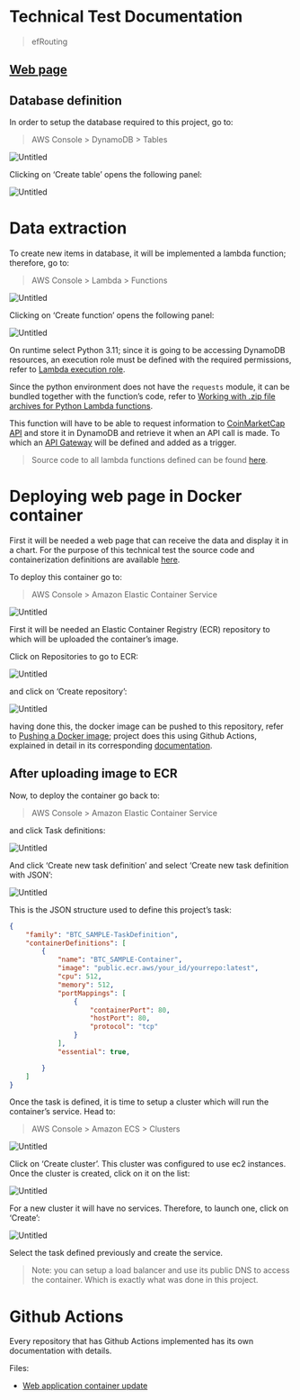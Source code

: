 # Technical Test Documentation

> efRouting
> 

## [Web page](http://ec2-instances-lb-1910182253.us-east-2.elb.amazonaws.com/)

## Database definition

In order to setup the database required to this project, go to:

> AWS Console > DynamoDB > Tables
> 

![Untitled](Technical%20Test%20Documentation/Untitled.png)

Clicking on ‘Create table’ opens the following panel:

![Untitled](Technical%20Test%20Documentation/Untitled%201.png)

# Data extraction

To create new items in database, it will be implemented a lambda function; therefore, go to:

> AWS Console > Lambda > Functions
> 

![Untitled](Technical%20Test%20Documentation/Untitled%202.png)

Clicking on ‘Create function’ opens the following panel:

![Untitled](Technical%20Test%20Documentation/Untitled%203.png)

On runtime select Python 3.11; since it is going to be accessing DynamoDB resources, an execution role must be defined with the required permissions, refer to [Lambda execution role](https://docs.aws.amazon.com/lambda/latest/dg/lambda-intro-execution-role.html).

Since the python environment does not have the `requests` module, it can be bundled together with the function’s code, refer to [Working with .zip file archives for Python Lambda functions](https://docs.aws.amazon.com/lambda/latest/dg/python-package.html).

This function will have to be able to request information to [CoinMarketCap API](https://coinmarketcap.com/api/documentation/v1/#operation/getV1CryptocurrencyQuotesLatest) and store it in DynamoDB and retrieve it when an API call is made. To which an [API Gateway](https://aws.amazon.com/es/api-gateway/) will be defined and added as a trigger.

> Source code to all lambda functions defined can be found [here](https://github.com/dnaar/btc-sample-lambda).
> 

# Deploying web page in Docker container

First it will be needed a web page that can receive the data and display it in a chart. For the purpose of this technical test the source code and containerization definitions are available [here](https://github.com/dnaar/btc-prices-sample-frontend).

To deploy this container go to:

> AWS Console > Amazon Elastic Container Service
> 

![Untitled](Technical%20Test%20Documentation/Untitled%204.png)

First it will be needed an Elastic Container Registry (ECR) repository to which will be uploaded the container’s image.

Click on Repositories to go to ECR:

![Untitled](Technical%20Test%20Documentation/Untitled%205.png)

and click on ‘Create repository’:

![Untitled](Technical%20Test%20Documentation/Untitled%206.png)

having done this, the docker image can be pushed to this repository, refer to [Pushing a Docker image](https://docs.aws.amazon.com/AmazonECR/latest/userguide/docker-push-ecr-image.html); project does this using Github Actions, explained in detail in its corresponding [documentation](https://github.com/dnaar/btc-prices-sample-frontend/blob/main/.github/workflows/README.md#container-deploy-to-ecr).

## After uploading image to ECR

Now, to deploy the container go back to:

> AWS Console > Amazon Elastic Container Service
> 

and click Task definitions:

![Untitled](Technical%20Test%20Documentation/Untitled%207.png)

And click ‘Create new task definition’ and select ‘Create new task definition with JSON’:

![Untitled](Technical%20Test%20Documentation/Untitled%208.png)

This is the JSON structure used to define this project’s task:

```json
{
    "family": "BTC_SAMPLE-TaskDefinition",
    "containerDefinitions": [
        {
            "name": "BTC_SAMPLE-Container",
            "image": "public.ecr.aws/your_id/yourrepo:latest",
            "cpu": 512,
            "memory": 512,
            "portMappings": [
                {
                    "containerPort": 80,
                    "hostPort": 80,
                    "protocol": "tcp"
                }
            ],
            "essential": true,

        }
    ]
}
```

Once the task is defined, it is time to setup a cluster which will run the container’s service. Head to:

> AWS Console > Amazon ECS > Clusters
> 

![Untitled](Technical%20Test%20Documentation/Untitled%209.png)

Click on ‘Create cluster’. This cluster was configured to use ec2 instances. Once the cluster is created, click on it on the list:

![Untitled](Technical%20Test%20Documentation/Untitled%2010.png)

For a new cluster it will have no services. Therefore, to launch one, click on ‘Create’:

![Untitled](Technical%20Test%20Documentation/Untitled%2011.png)

Select the task defined previously and create the service.

> Note: you can setup a load balancer and use its public DNS to access the container. Which is exactly what was done in this project.
> 

# Github Actions

Every repository that has Github Actions implemented has its own documentation with details.

Files:

- [Web application container update](https://github.com/dnaar/btc-prices-sample-frontend/blob/main/.github/workflows/image-deploy.yml)